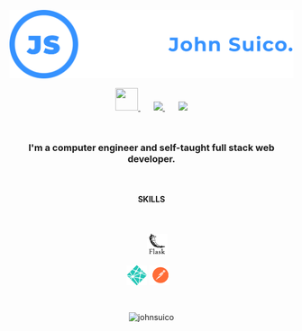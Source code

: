 <p align="center"> 
  <img src="./github-banner.svg">
</p>

<div align="center">
  <div>
    <a href="https://www.linkedin.com/in/johnsuico/" target="_blank"> 
      <img src="https://img.icons8.com/ios-filled/50/3592ff/linkedin.png" height="40px" width="40px"/>
    </a>
    &#8287;&#8287;&#8287;&#8287;&#8287;
    <a href="https://johnsuico.com" target="_blank">
      <img src="https://img.icons8.com/ios-filled/50/3592ff/web.png" height="40px" marginleft="10px"/>
    </a>
    &#8287;&#8287;&#8287;&#8287;&#8287;
    <a href="https://drive.google.com/file/d/1jw8qS3nfd8SaiYVVwv9vc7zXzYj4iBbV/view" target="_blank">
      <img src="https://img.icons8.com/pastel-glyph/64/3592ff/happy-file--v2.png" height="40px"/>
    </a>
  </div>
</div>

<!-- Adding spacing -->
&#8287;

<h3 align="center">I'm a computer engineer and self-taught full stack web developer.</h3>

&#8287;

<h4 align="center"> SKILLS </h4>
<div align="center"> 
  <img src="https://img.icons8.com/color/36/null/javascript--v1.png" alt="" title="JavaScript"/>
  <img src="https://img.icons8.com/color/36/null/html-5--v1.png" alt="" title="HTML"/>
  <img src="https://img.icons8.com/color/36/null/css3.png" alt="" title="CSS"/>
  <img src="https://img.icons8.com/color/36/null/c-plus-plus-logo.png" alt="" title="C++"/>
  <img src="https://img.icons8.com/color/36/null/c-programming.png" alt="" title="C"/>
  <img src="https://img.icons8.com/color/36/null/python--v1.png" alt="" title="Python"/>
</div>
&#8287;

<div align="center">
  <img src="https://img.icons8.com/color/36/null/mongodb.png" alt="" title="MongoDB"/>
  <img src="https://img.icons8.com/color/36/000000/express-js.png" alt="" title="Express.js"/>
  <img src="https://img.icons8.com/color/36/null/react-native.png" alt="" title="React.js"/>
  <img src="https://img.icons8.com/color/36/null/nodejs.png" alt="" title="Node.js"/>
  <img src="https://img.icons8.com/color/36/null/heroku.png" alt="" title="Heroku"/>
  <img src="./Logos/Flask.svg" alt="" title="Flask" height="36px">
</div>
&#8287;
<div align="center">
  <img src="./Logos/netlify.svg" alt="" title="Netlify" height="36px">
  <img src="./Logos/postman.svg" alt="" title="Postman" height="36px">
  <img src="https://img.icons8.com/color/36/null/git.png" alt="" title="Git"/>
  <img src="https://img.icons8.com/color/36/null/figma--v1.png" alt="" title="Figma"/>
  <img src="https://img.icons8.com/color/36/null/gimp.png" alt="" title="GIMP"/>
</div>

&#8287;

<div align="center">
  <img src="https://github-readme-stats.vercel.app/api/top-langs?username=johnsuico&show_icons=true&locale=en&layout=compact" alt="johnsuico" />
</div>

